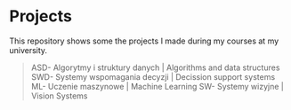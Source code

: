 # Projects
This repository shows some the projects I made during my courses at my university.
> ASD- Algorytmy i struktury danych | Algorithms and data structures
> SWD- Systemy wspomagania decyzji | Decission support systems
> ML- Uczenie maszynowe | Machine Learning
> SW- Systemy wizyjne | Vision Systems
